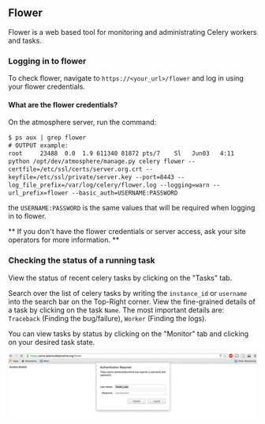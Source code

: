 ## Flower
<a name='flower'>Flower</a> is a web based tool for monitoring and administrating Celery workers and tasks.

### Logging in to flower
To check flower, navigate to `https://<your_url>/flower` and log in using your flower credentials.

#### What are the flower credentials?
On the atmosphere server, run the command:
```
$ ps aux | grep flower
# OUTPUT example:
root     23488  0.0  1.9 611340 81872 pts/7    Sl   Jun03   4:11 python /opt/dev/atmosphere/manage.py celery flower --certfile=/etc/ssl/certs/server.org.crt --keyfile=/etc/ssl/private/server.key --port=8443 --log_file_prefix=/var/log/celery/flower.log --logging=warn --url_prefix=flower --basic_auth=USERNAME:PASSWORD
```
the `USERNAME:PASSWORD` is the same values that will be required when logging in to flower.

** If you don't have the flower credentials or server access, ask your site operators for more information. **

### Checking the status of a running task
View the status of recent celery tasks by clicking on the "Tasks" tab.

Search over the list of celery tasks by writing the `instance_id` or `username` into the search bar on the Top-Right corner.
View the fine-grained details of a task by clicking on the task `Name`. The most important details are:
`Traceback` (Finding the bug/failure), `Worker` (Finding the logs).

You can view tasks by status by clicking on the "Monitor" tab and clicking on your desired task state.


![Example login to flower](./media/staff_flower_login.gif)
